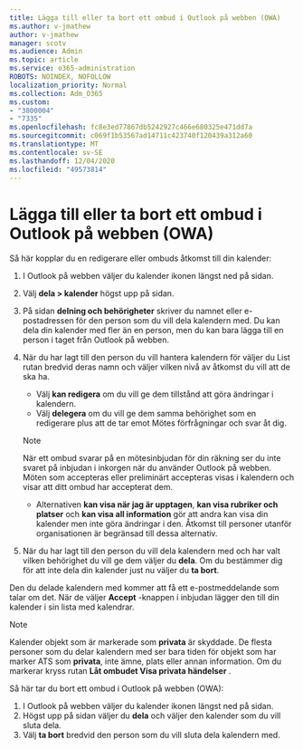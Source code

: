 ```yaml
---
title: Lägga till eller ta bort ett ombud i Outlook på webben (OWA)
ms.author: v-jmathew
author: v-jmathew
manager: scotv
ms.audience: Admin
ms.topic: article
ms.service: o365-administration
ROBOTS: NOINDEX, NOFOLLOW
localization_priority: Normal
ms.collection: Adm_O365
ms.custom:
- "3800004"
- "7335"
ms.openlocfilehash: fc8e3ed77867db5242927c466e680325e471dd7a
ms.sourcegitcommit: c069f1b53567ad14711c423740f120439a312a60
ms.translationtype: MT
ms.contentlocale: sv-SE
ms.lasthandoff: 12/04/2020
ms.locfileid: "49573814"
---
```

# <a name="how-to-add-or-remove-a-delegate-in-outlook-on-the-web-owa"></a>Lägga till eller ta bort ett ombud i Outlook på webben (OWA)

Så här kopplar du en redigerare eller ombuds åtkomst till din kalender:

1. I Outlook på webben väljer du kalender ikonen längst ned på sidan.
2. Välj **dela > kalender** högst upp på sidan.
3. På sidan **delning och behörigheter** skriver du namnet eller e-postadressen för den person som du vill dela kalendern med. Du kan dela din kalender med fler än en person, men du kan bara lägga till en person i taget från Outlook på webben.
4. När du har lagt till den person du vill hantera kalendern för väljer du List rutan bredvid deras namn och väljer vilken nivå av åtkomst du vill att de ska ha.

    - Välj **kan redigera** om du vill ge dem tillstånd att göra ändringar i kalendern.
    - Välj **delegera** om du vill ge dem samma behörighet som en redigerare plus att de tar emot Mötes förfrågningar och svar åt dig.
    > [!NOTE]
    > När ett ombud svarar på en mötesinbjudan för din räkning ser du inte svaret på inbjudan i inkorgen när du använder Outlook på webben. Möten som accepteras eller preliminärt accepteras visas i kalendern och visar att ditt ombud har accepterat dem.
    - Alternativen **kan visa när jag är upptagen**, **kan visa rubriker och platser** och **kan visa all information** gör att andra kan visa din kalender men inte göra ändringar i den. Åtkomst till personer utanför organisationen är begränsad till dessa alternativ.

5. När du har lagt till den person du vill dela kalendern med och har valt vilken behörighet du vill ge dem väljer du **dela**. Om du bestämmer dig för att inte dela din kalender just nu väljer du **ta bort**.

Den du delade kalendern med kommer att få ett e-postmeddelande som talar om det. När de väljer **Accept** -knappen i inbjudan lägger den till din kalender i sin lista med kalendrar.

> [!NOTE]
> Kalender objekt som är markerade som **privata** är skyddade. De flesta personer som du delar kalendern med ser bara tiden för objekt som har marker ATS som **privata**, inte ämne, plats eller annan information. Om du markerar kryss rutan **Låt ombudet Visa privata händelser** .

Så här tar du bort ett ombud i Outlook på webben (OWA):

1. I Outlook på webben väljer du kalender ikonen längst ned på sidan.
2. Högst upp på sidan väljer du **dela** och väljer den kalender som du vill sluta dela.
3. Välj **ta bort** bredvid den person som du vill sluta dela kalendern med.
